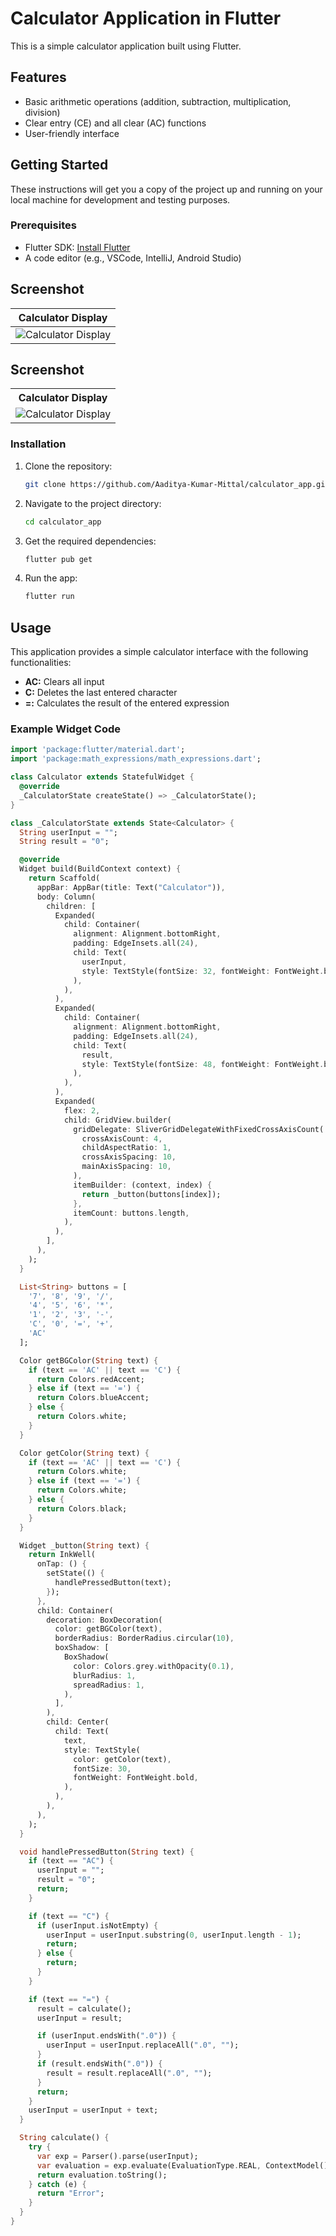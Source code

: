 # Calculator Application in Flutter

This is a simple calculator application built using Flutter.

## Features

- Basic arithmetic operations (addition, subtraction, multiplication, division)
- Clear entry (CE) and all clear (AC) functions
- User-friendly interface

## Getting Started

These instructions will get you a copy of the project up and running on your local machine for development and testing purposes.

### Prerequisites

- Flutter SDK: [Install Flutter](https://flutter.dev/docs/get-started/install)
- A code editor (e.g., VSCode, IntelliJ, Android Studio)

## Screenshot

| Calculator Display     |
|------------------------|
|![Calculator Display](screenshot/img.png) |

## Screenshot

<div align="center">
  <table>
  <tr>
  <th>
  Calculator Display
  </th>
  </tr>
    <tr>
      <td align="center">
        <img src="screenshot/img.png" alt="Calculator Display">
      </td>
    </tr>
  </table>
</div>

### Installation

1. Clone the repository:

    ```sh
    git clone https://github.com/Aaditya-Kumar-Mittal/calculator_app.git
    ```

2. Navigate to the project directory:

    ```sh
    cd calculator_app
    ```

3. Get the required dependencies:

    ```sh
    flutter pub get
    ```

4. Run the app:

    ```sh
    flutter run
    ```

## Usage

This application provides a simple calculator interface with the following functionalities:

- **AC:** Clears all input
- **C:** Deletes the last entered character
- **=:** Calculates the result of the entered expression

### Example Widget Code

```dart
import 'package:flutter/material.dart';
import 'package:math_expressions/math_expressions.dart';

class Calculator extends StatefulWidget {
  @override
  _CalculatorState createState() => _CalculatorState();
}

class _CalculatorState extends State<Calculator> {
  String userInput = "";
  String result = "0";

  @override
  Widget build(BuildContext context) {
    return Scaffold(
      appBar: AppBar(title: Text("Calculator")),
      body: Column(
        children: [
          Expanded(
            child: Container(
              alignment: Alignment.bottomRight,
              padding: EdgeInsets.all(24),
              child: Text(
                userInput,
                style: TextStyle(fontSize: 32, fontWeight: FontWeight.bold),
              ),
            ),
          ),
          Expanded(
            child: Container(
              alignment: Alignment.bottomRight,
              padding: EdgeInsets.all(24),
              child: Text(
                result,
                style: TextStyle(fontSize: 48, fontWeight: FontWeight.bold),
              ),
            ),
          ),
          Expanded(
            flex: 2,
            child: GridView.builder(
              gridDelegate: SliverGridDelegateWithFixedCrossAxisCount(
                crossAxisCount: 4,
                childAspectRatio: 1,
                crossAxisSpacing: 10,
                mainAxisSpacing: 10,
              ),
              itemBuilder: (context, index) {
                return _button(buttons[index]);
              },
              itemCount: buttons.length,
            ),
          ),
        ],
      ),
    );
  }

  List<String> buttons = [
    '7', '8', '9', '/', 
    '4', '5', '6', '*', 
    '1', '2', '3', '-', 
    'C', '0', '=', '+',
    'AC'
  ];

  Color getBGColor(String text) {
    if (text == 'AC' || text == 'C') {
      return Colors.redAccent;
    } else if (text == '=') {
      return Colors.blueAccent;
    } else {
      return Colors.white;
    }
  }

  Color getColor(String text) {
    if (text == 'AC' || text == 'C') {
      return Colors.white;
    } else if (text == '=') {
      return Colors.white;
    } else {
      return Colors.black;
    }
  }

  Widget _button(String text) {
    return InkWell(
      onTap: () {
        setState(() {
          handlePressedButton(text);
        });
      },
      child: Container(
        decoration: BoxDecoration(
          color: getBGColor(text),
          borderRadius: BorderRadius.circular(10),
          boxShadow: [
            BoxShadow(
              color: Colors.grey.withOpacity(0.1),
              blurRadius: 1,
              spreadRadius: 1,
            ),
          ],
        ),
        child: Center(
          child: Text(
            text,
            style: TextStyle(
              color: getColor(text),
              fontSize: 30,
              fontWeight: FontWeight.bold,
            ),
          ),
        ),
      ),
    );
  }

  void handlePressedButton(String text) {
    if (text == "AC") {
      userInput = "";
      result = "0";
      return;
    }

    if (text == "C") {
      if (userInput.isNotEmpty) {
        userInput = userInput.substring(0, userInput.length - 1);
        return;
      } else {
        return;
      }
    }

    if (text == "=") {
      result = calculate();
      userInput = result;

      if (userInput.endsWith(".0")) {
        userInput = userInput.replaceAll(".0", "");
      }
      if (result.endsWith(".0")) {
        result = result.replaceAll(".0", "");
      }
      return;
    }
    userInput = userInput + text;
  }

  String calculate() {
    try {
      var exp = Parser().parse(userInput);
      var evaluation = exp.evaluate(EvaluationType.REAL, ContextModel());
      return evaluation.toString();
    } catch (e) {
      return "Error";
    }
  }
}
```

